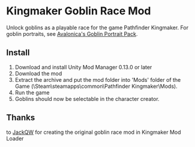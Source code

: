 # Kingmaker Goblin Race Mod
Unlock goblins as a playable race for the game Pathfinder Kingmaker.
For goblin portraits, see [Avalonica's Goblin Portrait Pack﻿](https://www.nexusmods.com/pathfinderkingmaker/mods/21).

## Install
1. Download and install Unity Mod Manager﻿﻿ 0.13.0 or later
2. Download the mod
3. Extract the archive and put the mod folder into 'Mods' folder of the Game (\Steam\steamapps\common\Pathfinder Kingmaker\Mods).
4. Run the game
5. Goblins should now be selectable in the character creator.

## Thanks
to [JackQW](https://www.nexusmods.com/pathfinderkingmaker/users/958353) ﻿for creating the original goblin race mod in Kingmaker Mod Loader
